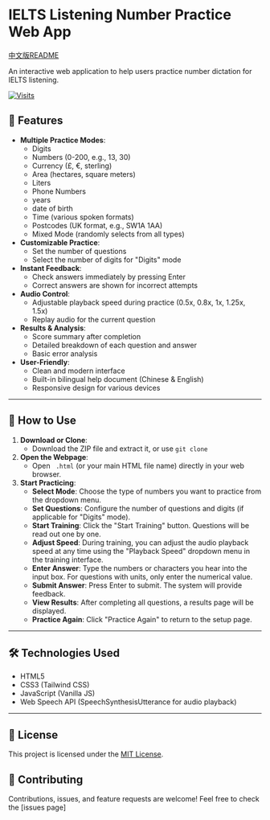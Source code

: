 # IELTS Listening Number Practice Web App

[中文版README](README-CN.md)

An interactive web application to help users practice number dictation for IELTS listening.

[![Visits](https://profile-counter.glitch.me/cosing_IELTSlistennumber/count.svg)](https://github.com/your-username/your-repository-name)







## 📖 Features

  * **Multiple Practice Modes**:
      * Digits
      * Numbers (0-200, e.g., 13, 30)
      * Currency (£, €, sterling)
      * Area (hectares, square meters)
      * Liters
      * Phone Numbers
      * years
      * date of birth
      * Time (various spoken formats)
      * Postcodes (UK format, e.g., SW1A 1AA)
      * Mixed Mode (randomly selects from all types)
  * **Customizable Practice**:
      * Set the number of questions
      * Select the number of digits for "Digits" mode
  * **Instant Feedback**:
      * Check answers immediately by pressing Enter
      * Correct answers are shown for incorrect attempts
  * **Audio Control**:
      * Adjustable playback speed during practice (0.5x, 0.8x, 1x, 1.25x, 1.5x)
      * Replay audio for the current question
  * **Results & Analysis**:
      * Score summary after completion
      * Detailed breakdown of each question and answer
      * Basic error analysis
  * **User-Friendly**:
      * Clean and modern interface
      * Built-in bilingual help document (Chinese & English)
      * Responsive design for various devices

-----

## 🚀 How to Use


1.  **Download or Clone**:
      * Download the ZIP file and extract it, or use `git clone`
2.  **Open the Webpage**:
      * Open ` .html` (or your main HTML file name) directly in your web browser.
3.  **Start Practicing**:
      * **Select Mode**: Choose the type of numbers you want to practice from the dropdown menu.
      * **Set Questions**: Configure the number of questions and digits (if applicable for "Digits" mode).
      * **Start Training**: Click the "Start Training" button. Questions will be read out one by one.
      * **Adjust Speed**: During training, you can adjust the audio playback speed at any time using the "Playback Speed" dropdown menu in the training interface.
      * **Enter Answer**: Type the numbers or characters you hear into the input box. For questions with units, only enter the numerical value.
      * **Submit Answer**: Press Enter to submit. The system will provide feedback.
      * **View Results**: After completing all questions, a results page will be displayed.
      * **Practice Again**: Click "Practice Again" to return to the setup page.

-----

## 🛠️ Technologies Used

  * HTML5
  * CSS3 (Tailwind CSS)
  * JavaScript (Vanilla JS)
  * Web Speech API (SpeechSynthesisUtterance for audio playback)

-----

## 📄 License

This project is licensed under the [MIT License](LICENSE).

## 🤝 Contributing

Contributions, issues, and feature requests are welcome\! Feel free to check the [issues page] 
